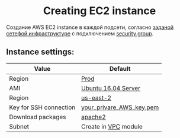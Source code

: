 # <div align="center">Creating EC2 instance</div>

Создание AWS EC2 instance в каждой подсети, согласно [заданой сетефой инфраструктуре](https://github.com/OlesYudin/demo_ci-cd/tree/terraform_VPC/terraform_VPC/modules/vpc "сетефой инфраструктуре") с подключением [security group](https://github.com/OlesYudin/demo_ci-cd/tree/terraform_VPC/terraform_VPC/modules/Security-group "security group").

## Instance settings:

| Value                  | Default                                                                                                                                                                                             |
| ---------------------- | --------------------------------------------------------------------------------------------------------------------------------------------------------------------------------------------------- |
| Region                 | [Prod](https://github.com/OlesYudin/demo_ci-cd/tree/terraform_VPC/terraform_VPC/prod.auto.tfvars#:~:text=env%20%3D%20%22-,Dev,-%22 "Dev")                                                           |
| AMI                    | [Ubuntu 16.04 Server](https://github.com/OlesYudin/demo_ci-cd/tree/terraform_VPC/terraform_VPC/modules/ec2/data.tf "Ubuntu 16.04 Server")                                                           |
| Region                 | [us-east-2](https://github.com/OlesYudin/demo_ci-cd/tree/terraform_VPC/terraform_VPC/prod.auto.tfvars#:~:text=region%20%3D%20%22-,us%2Deast%2D1,-%22 "us-east-1")                                   |
| Key for SSH connection | [your_privare_AWS_key.pem](https://github.com/OlesYudin/demo_ci-cd/tree/terraform_VPC/terraform_VPC/modules/ec2/variables.tf#:~:text=variable%20%22ssh_key%22%20%7B,%7D "your_privare_AWS_key.pem") |
| Download packages      | [apache2](https://httpd.apache.org/ "apache2")                                                                                                                                                      |
| Subnet                 | Create in [VPC](https://github.com/OlesYudin/demo_ci-cd/tree/terraform_VPC/terraform_VPC/modules/vpc "VPC") module                                                                                  |
